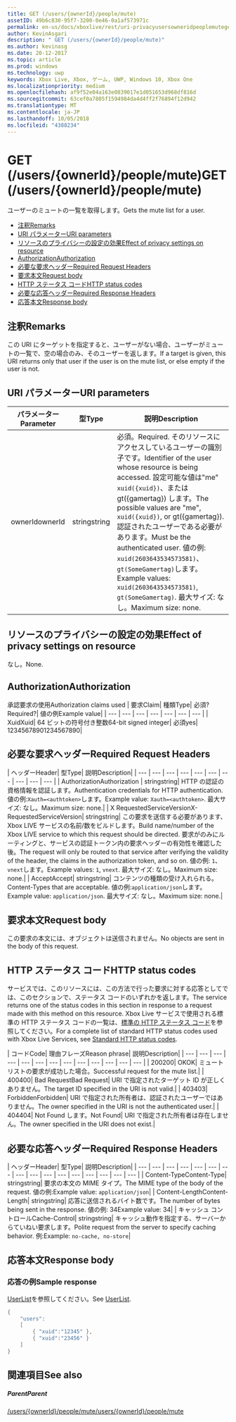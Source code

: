 ```yaml
---
title: GET (/users/{ownerId}/people/mute)
assetID: 49b6c830-95f7-3200-0e46-0a1af573971c
permalink: en-us/docs/xboxlive/rest/uri-privacyusersowneridpeoplemuteget.html
author: KevinAsgari
description: " GET (/users/{ownerId}/people/mute)"
ms.author: kevinasg
ms.date: 20-12-2017
ms.topic: article
ms.prod: windows
ms.technology: uwp
keywords: Xbox Live, Xbox, ゲーム, UWP, Windows 10, Xbox One
ms.localizationpriority: medium
ms.openlocfilehash: af9f52e04a163e0839017e1d051653d968df816d
ms.sourcegitcommit: 63cef0a7805f1594984da4d4ff2f76894f12d942
ms.translationtype: MT
ms.contentlocale: ja-JP
ms.lasthandoff: 10/05/2018
ms.locfileid: "4388234"
---
```

# <a name="get-usersowneridpeoplemute"></a><span data-ttu-id="e40c3-104">GET (/users/{ownerId}/people/mute)</span><span class="sxs-lookup"><span data-stu-id="e40c3-104">GET (/users/{ownerId}/people/mute)</span></span>
<span data-ttu-id="e40c3-105">ユーザーのミュートの一覧を取得します。</span><span class="sxs-lookup"><span data-stu-id="e40c3-105">Gets the mute list for a user.</span></span>

  * [<span data-ttu-id="e40c3-106">注釈</span><span class="sxs-lookup"><span data-stu-id="e40c3-106">Remarks</span></span>](#ID4EQ)
  * [<span data-ttu-id="e40c3-107">URI パラメーター</span><span class="sxs-lookup"><span data-stu-id="e40c3-107">URI parameters</span></span>](#ID4EZ)
  * [<span data-ttu-id="e40c3-108">リソースのプライバシーの設定の効果</span><span class="sxs-lookup"><span data-stu-id="e40c3-108">Effect of privacy settings on resource</span></span>](#ID4EEB)
  * [<span data-ttu-id="e40c3-109">Authorization</span><span class="sxs-lookup"><span data-stu-id="e40c3-109">Authorization</span></span>](#ID4ENB)
  * [<span data-ttu-id="e40c3-110">必要な要求ヘッダー</span><span class="sxs-lookup"><span data-stu-id="e40c3-110">Required Request Headers</span></span>](#ID4ESC)
  * [<span data-ttu-id="e40c3-111">要求本文</span><span class="sxs-lookup"><span data-stu-id="e40c3-111">Request body</span></span>](#ID4EPE)
  * [<span data-ttu-id="e40c3-112">HTTP ステータス コード</span><span class="sxs-lookup"><span data-stu-id="e40c3-112">HTTP status codes</span></span>](#ID4E1E)
  * [<span data-ttu-id="e40c3-113">必要な応答ヘッダー</span><span class="sxs-lookup"><span data-stu-id="e40c3-113">Required Response Headers</span></span>](#ID4E3G)
  * [<span data-ttu-id="e40c3-114">応答本文</span><span class="sxs-lookup"><span data-stu-id="e40c3-114">Response body</span></span>](#ID4ETAAC)

<a id="ID4EQ"></a>


## <a name="remarks"></a><span data-ttu-id="e40c3-115">注釈</span><span class="sxs-lookup"><span data-stu-id="e40c3-115">Remarks</span></span>

<span data-ttu-id="e40c3-116">この URI にターゲットを指定すると、ユーザーがない場合、ユーザーがミュートの一覧で、空の場合のみ、そのユーザーを返します。</span><span class="sxs-lookup"><span data-stu-id="e40c3-116">If a target is given, this URI returns only that user if the user is on the mute list, or else empty if the user is not.</span></span>

<a id="ID4EZ"></a>


## <a name="uri-parameters"></a><span data-ttu-id="e40c3-117">URI パラメーター</span><span class="sxs-lookup"><span data-stu-id="e40c3-117">URI parameters</span></span>

| <span data-ttu-id="e40c3-118">パラメーター</span><span class="sxs-lookup"><span data-stu-id="e40c3-118">Parameter</span></span>| <span data-ttu-id="e40c3-119">型</span><span class="sxs-lookup"><span data-stu-id="e40c3-119">Type</span></span>| <span data-ttu-id="e40c3-120">説明</span><span class="sxs-lookup"><span data-stu-id="e40c3-120">Description</span></span>|
| --- | --- | --- |
| <span data-ttu-id="e40c3-121">ownerId</span><span class="sxs-lookup"><span data-stu-id="e40c3-121">ownerId</span></span>| <span data-ttu-id="e40c3-122">string</span><span class="sxs-lookup"><span data-stu-id="e40c3-122">string</span></span>| <span data-ttu-id="e40c3-123">必須。</span><span class="sxs-lookup"><span data-stu-id="e40c3-123">Required.</span></span> <span data-ttu-id="e40c3-124">そのリソースにアクセスしているユーザーの識別子です。</span><span class="sxs-lookup"><span data-stu-id="e40c3-124">Identifier of the user whose resource is being accessed.</span></span> <span data-ttu-id="e40c3-125">設定可能な値は"me" <code>xuid({xuid})</code>、または gt({gamertag}) します。</span><span class="sxs-lookup"><span data-stu-id="e40c3-125">The possible values are "me", <code>xuid({xuid})</code>, or gt({gamertag}).</span></span> <span data-ttu-id="e40c3-126">認証されたユーザーである必要があります。</span><span class="sxs-lookup"><span data-stu-id="e40c3-126">Must be the authenticated user.</span></span> <span data-ttu-id="e40c3-127">値の例: <code>xuid(2603643534573581)</code>、<code>gt(SomeGamertag)</code>します。</span><span class="sxs-lookup"><span data-stu-id="e40c3-127">Example values: <code>xuid(2603643534573581)</code>, <code>gt(SomeGamertag)</code>.</span></span> <span data-ttu-id="e40c3-128">最大サイズ: なし。</span><span class="sxs-lookup"><span data-stu-id="e40c3-128">Maximum size: none.</span></span> |

<a id="ID4EEB"></a>


## <a name="effect-of-privacy-settings-on-resource"></a><span data-ttu-id="e40c3-129">リソースのプライバシーの設定の効果</span><span class="sxs-lookup"><span data-stu-id="e40c3-129">Effect of privacy settings on resource</span></span>

<span data-ttu-id="e40c3-130">なし。</span><span class="sxs-lookup"><span data-stu-id="e40c3-130">None.</span></span>

<a id="ID4ENB"></a>


## <a name="authorization"></a><span data-ttu-id="e40c3-131">Authorization</span><span class="sxs-lookup"><span data-stu-id="e40c3-131">Authorization</span></span>

<span data-ttu-id="e40c3-132">承認要求の使用</span><span class="sxs-lookup"><span data-stu-id="e40c3-132">Authorization claims used</span></span> | <span data-ttu-id="e40c3-133">要求</span><span class="sxs-lookup"><span data-stu-id="e40c3-133">Claim</span></span>| <span data-ttu-id="e40c3-134">種類</span><span class="sxs-lookup"><span data-stu-id="e40c3-134">Type</span></span>| <span data-ttu-id="e40c3-135">必須?</span><span class="sxs-lookup"><span data-stu-id="e40c3-135">Required?</span></span>| <span data-ttu-id="e40c3-136">値の例</span><span class="sxs-lookup"><span data-stu-id="e40c3-136">Example value</span></span>|
| --- | --- | --- | --- | --- | --- | --- |
| <span data-ttu-id="e40c3-137">Xuid</span><span class="sxs-lookup"><span data-stu-id="e40c3-137">Xuid</span></span>| <span data-ttu-id="e40c3-138">64 ビットの符号付き整数</span><span class="sxs-lookup"><span data-stu-id="e40c3-138">64-bit signed integer</span></span>| <span data-ttu-id="e40c3-139">必須</span><span class="sxs-lookup"><span data-stu-id="e40c3-139">yes</span></span>| <span data-ttu-id="e40c3-140">1234567890</span><span class="sxs-lookup"><span data-stu-id="e40c3-140">1234567890</span></span>|

<a id="ID4ESC"></a>


## <a name="required-request-headers"></a><span data-ttu-id="e40c3-141">必要な要求ヘッダー</span><span class="sxs-lookup"><span data-stu-id="e40c3-141">Required Request Headers</span></span>

| <span data-ttu-id="e40c3-142">ヘッダー</span><span class="sxs-lookup"><span data-stu-id="e40c3-142">Header</span></span>| <span data-ttu-id="e40c3-143">型</span><span class="sxs-lookup"><span data-stu-id="e40c3-143">Type</span></span>| <span data-ttu-id="e40c3-144">説明</span><span class="sxs-lookup"><span data-stu-id="e40c3-144">Description</span></span>|
| --- | --- | --- | --- | --- | --- | --- | --- | --- | --- |
| <span data-ttu-id="e40c3-145">Authorization</span><span class="sxs-lookup"><span data-stu-id="e40c3-145">Authorization</span></span> | <span data-ttu-id="e40c3-146">string</span><span class="sxs-lookup"><span data-stu-id="e40c3-146">string</span></span>| <span data-ttu-id="e40c3-147">HTTP の認証の資格情報を認証します。</span><span class="sxs-lookup"><span data-stu-id="e40c3-147">Authentication credentials for HTTP authentication.</span></span> <span data-ttu-id="e40c3-148">値の例:<code>Xauth=&lt;authtoken></code>します。</span><span class="sxs-lookup"><span data-stu-id="e40c3-148">Example value: <code>Xauth=&lt;authtoken></code>.</span></span> <span data-ttu-id="e40c3-149">最大サイズ: なし。</span><span class="sxs-lookup"><span data-stu-id="e40c3-149">Maximum size: none.</span></span>|
| <span data-ttu-id="e40c3-150">X RequestedServiceVersion</span><span class="sxs-lookup"><span data-stu-id="e40c3-150">X-RequestedServiceVersion</span></span>| <span data-ttu-id="e40c3-151">string</span><span class="sxs-lookup"><span data-stu-id="e40c3-151">string</span></span>| <span data-ttu-id="e40c3-152">この要求を送信する必要があります、Xbox LIVE サービスの名前/数をビルドします。</span><span class="sxs-lookup"><span data-stu-id="e40c3-152">Build name/number of the Xbox LIVE service to which this request should be directed.</span></span> <span data-ttu-id="e40c3-153">要求がのみにルーティングと、サービスの認証トークン内の要求ヘッダーの有効性を確認した後。</span><span class="sxs-lookup"><span data-stu-id="e40c3-153">The request will only be routed to that service after verifying the validity of the header, the claims in the authorization token, and so on.</span></span> <span data-ttu-id="e40c3-154">値の例: <code>1</code>、<code>vnext</code>します。</span><span class="sxs-lookup"><span data-stu-id="e40c3-154">Example values: <code>1</code>, <code>vnext</code>.</span></span> <span data-ttu-id="e40c3-155">最大サイズ: なし。</span><span class="sxs-lookup"><span data-stu-id="e40c3-155">Maximum size: none.</span></span>|
| <span data-ttu-id="e40c3-156">Accept</span><span class="sxs-lookup"><span data-stu-id="e40c3-156">Accept</span></span>| <span data-ttu-id="e40c3-157">string</span><span class="sxs-lookup"><span data-stu-id="e40c3-157">string</span></span>| <span data-ttu-id="e40c3-158">コンテンツの種類の受け入れられる。</span><span class="sxs-lookup"><span data-stu-id="e40c3-158">Content-Types that are acceptable.</span></span> <span data-ttu-id="e40c3-159">値の例:<code>application/json</code>します。</span><span class="sxs-lookup"><span data-stu-id="e40c3-159">Example value: <code>application/json</code>.</span></span> <span data-ttu-id="e40c3-160">最大サイズ: なし。</span><span class="sxs-lookup"><span data-stu-id="e40c3-160">Maximum size: none.</span></span>|

<a id="ID4EPE"></a>


## <a name="request-body"></a><span data-ttu-id="e40c3-161">要求本文</span><span class="sxs-lookup"><span data-stu-id="e40c3-161">Request body</span></span>

<span data-ttu-id="e40c3-162">この要求の本文には、オブジェクトは送信されません。</span><span class="sxs-lookup"><span data-stu-id="e40c3-162">No objects are sent in the body of this request.</span></span>

<a id="ID4E1E"></a>


## <a name="http-status-codes"></a><span data-ttu-id="e40c3-163">HTTP ステータス コード</span><span class="sxs-lookup"><span data-stu-id="e40c3-163">HTTP status codes</span></span>

<span data-ttu-id="e40c3-164">サービスでは、このリソースには、この方法で行った要求に対する応答としてでは、このセクションで、ステータス コードのいずれかを返します。</span><span class="sxs-lookup"><span data-stu-id="e40c3-164">The service returns one of the status codes in this section in response to a request made with this method on this resource.</span></span> <span data-ttu-id="e40c3-165">Xbox Live サービスで使用される標準の HTTP ステータス コードの一覧は、[標準の HTTP ステータス コード](../../additional/httpstatuscodes.md)を参照してください。</span><span class="sxs-lookup"><span data-stu-id="e40c3-165">For a complete list of standard HTTP status codes used with Xbox Live Services, see [Standard HTTP status codes](../../additional/httpstatuscodes.md).</span></span>

| <span data-ttu-id="e40c3-166">コード</span><span class="sxs-lookup"><span data-stu-id="e40c3-166">Code</span></span>| <span data-ttu-id="e40c3-167">理由フレーズ</span><span class="sxs-lookup"><span data-stu-id="e40c3-167">Reason phrase</span></span>| <span data-ttu-id="e40c3-168">説明</span><span class="sxs-lookup"><span data-stu-id="e40c3-168">Description</span></span>|
| --- | --- | --- | --- | --- | --- | --- | --- | --- | --- | --- | --- | --- |
| <span data-ttu-id="e40c3-169">200</span><span class="sxs-lookup"><span data-stu-id="e40c3-169">200</span></span>| <span data-ttu-id="e40c3-170">OK</span><span class="sxs-lookup"><span data-stu-id="e40c3-170">OK</span></span>| <span data-ttu-id="e40c3-171">ミュート リストの要求が成功した場合。</span><span class="sxs-lookup"><span data-stu-id="e40c3-171">Successful request for the mute list.</span></span>|
| <span data-ttu-id="e40c3-172">400</span><span class="sxs-lookup"><span data-stu-id="e40c3-172">400</span></span>| <span data-ttu-id="e40c3-173">Bad Request</span><span class="sxs-lookup"><span data-stu-id="e40c3-173">Bad Request</span></span>| <span data-ttu-id="e40c3-174">URI で指定されたターゲット ID が正しくありません。</span><span class="sxs-lookup"><span data-stu-id="e40c3-174">The target ID specified in the URI is not valid.</span></span>|
| <span data-ttu-id="e40c3-175">403</span><span class="sxs-lookup"><span data-stu-id="e40c3-175">403</span></span>| <span data-ttu-id="e40c3-176">Forbidden</span><span class="sxs-lookup"><span data-stu-id="e40c3-176">Forbidden</span></span>| <span data-ttu-id="e40c3-177">URI で指定された所有者は、認証されたユーザーではありません。</span><span class="sxs-lookup"><span data-stu-id="e40c3-177">The owner specified in the URI is not the authenticated user.</span></span>|
| <span data-ttu-id="e40c3-178">404</span><span class="sxs-lookup"><span data-stu-id="e40c3-178">404</span></span>| <span data-ttu-id="e40c3-179">Not Found します。</span><span class="sxs-lookup"><span data-stu-id="e40c3-179">Not Found</span></span>| <span data-ttu-id="e40c3-180">URI で指定された所有者は存在しません。</span><span class="sxs-lookup"><span data-stu-id="e40c3-180">The owner specified in the URI does not exist.</span></span>|

<a id="ID4E3G"></a>


## <a name="required-response-headers"></a><span data-ttu-id="e40c3-181">必要な応答ヘッダー</span><span class="sxs-lookup"><span data-stu-id="e40c3-181">Required Response Headers</span></span>

| <span data-ttu-id="e40c3-182">ヘッダー</span><span class="sxs-lookup"><span data-stu-id="e40c3-182">Header</span></span>| <span data-ttu-id="e40c3-183">型</span><span class="sxs-lookup"><span data-stu-id="e40c3-183">Type</span></span>| <span data-ttu-id="e40c3-184">説明</span><span class="sxs-lookup"><span data-stu-id="e40c3-184">Description</span></span>|
| --- | --- | --- | --- | --- | --- | --- | --- | --- | --- | --- | --- | --- | --- | --- | --- |
| <span data-ttu-id="e40c3-185">Content-Type</span><span class="sxs-lookup"><span data-stu-id="e40c3-185">Content-Type</span></span>| <span data-ttu-id="e40c3-186">string</span><span class="sxs-lookup"><span data-stu-id="e40c3-186">string</span></span>| <span data-ttu-id="e40c3-187">要求の本文の MIME タイプ。</span><span class="sxs-lookup"><span data-stu-id="e40c3-187">The MIME type of the body of the request.</span></span> <span data-ttu-id="e40c3-188">値の例:</span><span class="sxs-lookup"><span data-stu-id="e40c3-188">Example value:</span></span> <code>application/json</code>|
| <span data-ttu-id="e40c3-189">Content-Length</span><span class="sxs-lookup"><span data-stu-id="e40c3-189">Content-Length</span></span>| <span data-ttu-id="e40c3-190">string</span><span class="sxs-lookup"><span data-stu-id="e40c3-190">string</span></span>| <span data-ttu-id="e40c3-191">応答に送信されるバイト数です。</span><span class="sxs-lookup"><span data-stu-id="e40c3-191">The number of bytes being sent in the response.</span></span> <span data-ttu-id="e40c3-192">値の例: 34</span><span class="sxs-lookup"><span data-stu-id="e40c3-192">Example value: 34</span></span>|
| <span data-ttu-id="e40c3-193">キャッシュ コントロール</span><span class="sxs-lookup"><span data-stu-id="e40c3-193">Cache-Control</span></span>| <span data-ttu-id="e40c3-194">string</span><span class="sxs-lookup"><span data-stu-id="e40c3-194">string</span></span>| <span data-ttu-id="e40c3-195">キャッシュ動作を指定する、サーバーからていねい要求します。</span><span class="sxs-lookup"><span data-stu-id="e40c3-195">Polite request from the server to specify caching behavior.</span></span> <span data-ttu-id="e40c3-196">例:</span><span class="sxs-lookup"><span data-stu-id="e40c3-196">Example:</span></span> <code>no-cache, no-store</code>|

<a id="ID4ETAAC"></a>


## <a name="response-body"></a><span data-ttu-id="e40c3-197">応答本文</span><span class="sxs-lookup"><span data-stu-id="e40c3-197">Response body</span></span>

<a id="ID4EZAAC"></a>


### <a name="sample-response"></a><span data-ttu-id="e40c3-198">応答の例</span><span class="sxs-lookup"><span data-stu-id="e40c3-198">Sample response</span></span>

<span data-ttu-id="e40c3-199">[UserList](../../json/json-userlist.md)を参照してください。</span><span class="sxs-lookup"><span data-stu-id="e40c3-199">See [UserList](../../json/json-userlist.md).</span></span>


```cpp
{
    "users":
    [
        { "xuid":"12345" },
        { "xuid":"23456" }
    ]
}

```


<a id="ID4EJBAC"></a>


## <a name="see-also"></a><span data-ttu-id="e40c3-200">関連項目</span><span class="sxs-lookup"><span data-stu-id="e40c3-200">See also</span></span>

<a id="ID4ELBAC"></a>


##### <a name="parent"></a><span data-ttu-id="e40c3-201">Parent</span><span class="sxs-lookup"><span data-stu-id="e40c3-201">Parent</span></span>

[<span data-ttu-id="e40c3-202">/users/{ownerId}/people/mute</span><span class="sxs-lookup"><span data-stu-id="e40c3-202">/users/{ownerId}/people/mute</span></span>](uri-privacyusersowneridpeoplemute.md)
